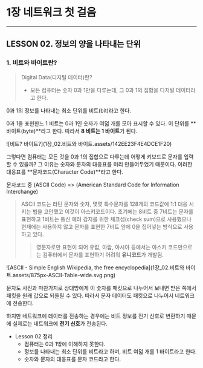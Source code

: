 # 1장 네트워크 첫 걸음

___

## LESSON 02. 정보의 양을 나타내는 단위

### 1. 비트와 바이트란?

> Digital Data(디지털 데이터)란?
>
> - 모든 컴퓨터는 숫자 0과 1만을 다루는데, 그 0과 1의 집합을 디지털 데이터라고 한다.

0과 1의 정보를 나타내는 최소 단위를 비트(bit)라고 한다.

0과 1을 표현한느 1 비트는 0과 1인 숫자가 여덟 개를 모아 표시할 수 있다. 이 단위를 **바이트(byte)**라고 한다. 따라서 **8 비트는 1 바이트**가 된다.

![비트? 바이트?](1장_02.비트와 바이트.assets/142EE23F4E4DCE1F20)



그렇다면 컴퓨터는 모든 것을 0과 1의 집합으로 다루는데 어떻게 키보드로 문자를 입력할 수 있을까? 그 이유는 숫자와 문자의 대응표를 미리 만들어두었기 때문이다. 이러한 대응표를 **문자코드(Character Code)**라고 한다.

문자코드 중 (ASCII Code) => (American Standard Code for Information Interchange)

> ASCII 코드는 라틴 문자와 숫자, 몇몇 특수문자를 128개의 코드값에 1:1 대응 시키는 법을 고안했고 이것이 아스키코드이다. 초기에는 8비트 중 7비트는 문자를 표현하고 1비트는 통신 에러 감지를 위한 체크섬(check sum)으로 사용했으나 현재에는 사용하지 않고 문자를 표현한 7비트 앞에 0을 집어넣는 방식으로 사용하고 있다.
>
> > 영문자로만 표현이 되어 유럽, 아랍, 아시아 등에서는 아스키 코드만으로는 컴퓨터에서 문자를 표현하기 어려워 **유니코드**가 개발됨.

![ASCII - Simple English Wikipedia, the free encyclopedia](1장_02.비트와 바이트.assets/875px-ASCII-Table-wide.svg.png)

문자도 사진과 마찬가지로 상대방에게 이 숫자를 패킷으로 나누어서 보내면 받은 쪽에서 패킷을 원래 값으로 되돌릴 수 있다. 따라서 문자 데이터도 패킷으로 나누어서 네트워크에 전송한다.

하지만 네트워크에 데이터를 전송하는 경우에는 비트 정보를 전기 신호로 변환하기 때문에 실제로는 네트워크에 **전기 신호**가 전송된다.



* Lesson 02 정리
  * 컴퓨터는 0과 1밖에 이해하지 못한다.
  * 정보를 나타내는 최소 단위를 비트라고 하며, 비트 여덟 개를 1 바이트라고 한다.
  * 숫자와 문자의 대응표를 문자 코드라고 한다.